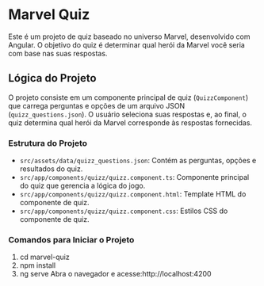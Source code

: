 # Marvel Quiz

Este é um projeto de quiz baseado no universo Marvel, desenvolvido com Angular. O objetivo do quiz é determinar qual herói da Marvel você seria com base nas suas respostas.

## Lógica do Projeto

O projeto consiste em um componente principal de quiz (`QuizzComponent`) que carrega perguntas e opções de um arquivo JSON (`quizz_questions.json`). O usuário seleciona suas respostas e, ao final, o quiz determina qual herói da Marvel corresponde às respostas fornecidas.

### Estrutura do Projeto

- `src/assets/data/quizz_questions.json`: Contém as perguntas, opções e resultados do quiz.
- `src/app/components/quizz/quizz.component.ts`: Componente principal do quiz que gerencia a lógica do jogo.
- `src/app/components/quizz/quizz.component.html`: Template HTML do componente de quiz.
- `src/app/components/quizz/quizz.component.css`: Estilos CSS do componente de quiz.

### Comandos para Iniciar o Projeto
1.	cd marvel-quiz	
2.	npm install
3.	ng serve
Abra o navegador e acesse:http://localhost:4200

